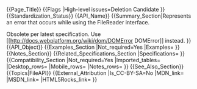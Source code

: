 {{Page_Title}}
{{Flags
|High-level issues=Deletion Candidate
}}
{{Standardization_Status}}
{{API_Name}}
{{Summary_Section|Represents an error that occurs while using the FileReader interface.

Obsolete per latest specification. Use [[http://docs.webplatform.org/wiki/dom/DOMError DOMError]] instead.
}}
{{API_Object}}
{{Examples_Section
|Not_required=Yes
|Examples=
}}
{{Notes_Section}}
{{Related_Specifications_Section
|Specifications=
}}
{{Compatibility_Section
|Not_required=Yes
|Imported_tables=
|Desktop_rows=
|Mobile_rows=
|Notes_rows=
}}
{{See_Also_Section}}
{{Topics|FileAPI}}
{{External_Attribution
|Is_CC-BY-SA=No
|MDN_link=
|MSDN_link=
|HTML5Rocks_link=
}}